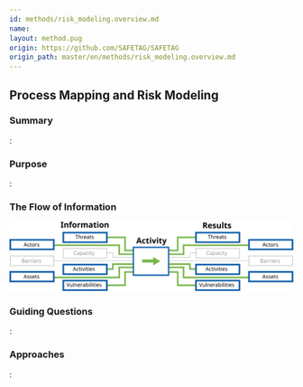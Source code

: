 ```yaml
---
id: methods/risk_modeling.overview.md
name: 
layout: method.pug
origin: https://github.com/SAFETAG/SAFETAG
origin_path: master/en/methods/risk_modeling.overview.md
---
```

## Process Mapping and Risk Modeling

### Summary
:[](../methods/risk_modeling/summary.md)
### Purpose
:[](../methods/risk_modeling/purpose.md)
### The Flow of Information
![Risk Modeling Information Flow](images/info_flows/risk_modeling.svg)

### Guiding Questions
:[](../methods/risk_modeling/guiding_questions.md)
### Approaches
:[](../methods/risk_modeling/approaches.md)
